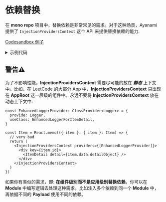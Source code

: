 # 依赖替换
在 **mono repo** 项目中，替换依赖是非常常见的需求。对于这种场景，Ayanami 提供了 `InjectionProvidersContext` 这个 API 来提供替换依赖的能力.

[Codesandbox 例子](https://codesandbox.io/s/ayanami-recipes-dependencies-replacement-bmwkf)

<details>
<summary>示例代码</summary>

```ts
import "reflect-metadata";
import React from "react";
import { render } from "react-dom";
import { useAyanami, InjectionProvidersContext, ClassProvider } from "ayanami";
import { HttpErrorClient } from "./http-with-error.service";
import { HttpBetterClient } from "./http-better.service";

import { AppModule } from "./app.module";

const AppContainer = React.memo(({ appTitle }: { appTitle: string }) => {
  const [{ list }, dispatcher] = useAyanami(AppModule);

  const loading = !list ? <div>loading</div> : null;

  const title =
    list instanceof Error ? <h1>{list.message}</h1> : <h1>{appTitle}</h1>;

  const listNodes = Array.isArray(list)
    ? list.map(value => <li key={value}>{value}</li>)
    : null;
  return (
    <div>
      {title}
      <button onClick={dispatcher.fetchList}>fetchList</button>
      <button onClick={dispatcher.cancel}>cancel</button>
      {loading}
      <ul>{listNodes}</ul>
    </div>
  );
});

function App() {
  const betterHttpProvider: ClassProvider<HttpErrorClient> = {
    provide: HttpErrorClient,
    useClass: HttpBetterClient
  };
  return (
    <>
      <AppContainer appTitle="Always error" />
      <InjectionProvidersContext providers={[betterHttpProvider]}>
        <AppContainer appTitle="Better http client" />
      </InjectionProvidersContext>
    </>
  );
}

const rootElement = document.getElementById("app");
render(<App />, rootElement);
```

</details>

## 警告⚠️
为了不影响性能，**InjectionProvidersContext** 需要尽可能的放在 ***静态*** 上下文中。比如，在 LeetCode 的大部分 App 中，**InjectionProvidersContext** 只出现在 **AppRoot** 这一层级的组件中。永远不要将 **InjectionProvidersContext** 放在动态上下文中:

```tsx
const EnhancedLoggerProvider: ClassProvider<Logger> = {
  provide: Logger,
  useClass: EnhancedLoggerForItemDetail,
}

const Item = React.memo(({ item }: { item }: Item) => {
  // very bad
  return (
    <InjectionProvidersContext providers={[EnhancedLoggerProvider]}>
      <div key={item.id}>
        <ItemDetail detail={item.data.detailObject} />
      </div>
    </InjectionProvidersContext>
  )
})
```

如果你有类似的需求，即: **在组件级别而不是应用级别替换依赖**，你可以在 **Module** 中编写逻辑去处理这种需求。比如注入多个依赖到同一个 **Module** 中，再依据不同的 **Payload** 使用不同的依赖。
